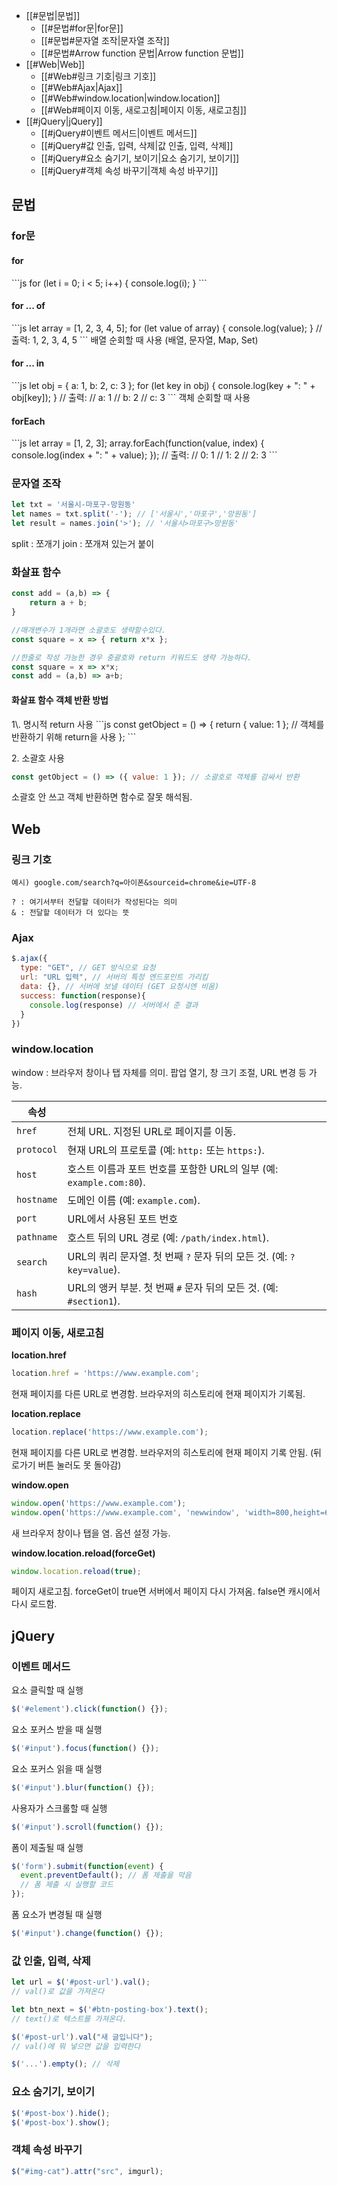 - [[#문법|문법]]
	- [[#문법#for문|for문]]
	- [[#문법#문자열 조작|문자열 조작]]
	- [[#문법#Arrow function 문법|Arrow function 문법]]
- [[#Web|Web]]
	- [[#Web#링크 기호|링크 기호]]
	- [[#Web#Ajax|Ajax]]
	- [[#Web#window.location|window.location]]
	- [[#Web#페이지 이동, 새로고침|페이지 이동, 새로고침]]
- [[#jQuery|jQuery]]
	- [[#jQuery#이벤트 메서드|이벤트 메서드]]
	- [[#jQuery#값 인출, 입력, 삭제|값 인출, 입력, 삭제]]
	- [[#jQuery#요소 숨기기, 보이기|요소 숨기기, 보이기]]
	- [[#jQuery#객체 속성 바꾸기|객체 속성 바꾸기]]


## 문법

### for문
<h4>for</h4>
```js
for (let i = 0; i < 5; i++) {
  console.log(i);
}
```

<h4>for ... of</h4>
```js
let array = [1, 2, 3, 4, 5];
for (let value of array) {
  console.log(value);
}
// 출력: 1, 2, 3, 4, 5
```
배열 순회할 때 사용 (배열, 문자열, Map, Set)

<h4>for ... in</h4>
```js
let obj = { a: 1, b: 2, c: 3 };
for (let key in obj) {
  console.log(key + ": " + obj[key]);
}
// 출력: // a: 1 // b: 2 // c: 3
```
객체 순회할 때 사용

<h4>forEach</h4>
```js
let array = [1, 2, 3];
array.forEach(function(value, index) {
  console.log(index + ": " + value);
});
// 출력:
// 0: 1
// 1: 2
// 2: 3
```

### 문자열 조작
```Javascript
let txt = '서울시-마포구-망원동' 
let names = txt.split('-'); // ['서울시','마포구','망원동'] 
let result = names.join('>'); // '서울시>마포구>망원동'
```
split : 쪼개기
join : 쪼개져 있는거 붙이

### 화살표 함수
```js
const add = (a,b) => {
    return a + b;
}

//매개변수가 1개라면 소괄호도 생략할수있다.
const square = x => { return x*x };

//한줄로 작성 가능한 경우 중괄호와 return 키워드도 생략 가능하다.
const square = x => x*x;
const add = (a,b) => a+b;
```

<h4> 화살표 함수 객체 반환 방법</h4>
1\. 명시적 return 사용
```js
const getObject = () => {
  return { value: 1 }; // 객체를 반환하기 위해 return을 사용
};
```

2\. 소괄호 사용
```js
const getObject = () => ({ value: 1 }); // 소괄호로 객체를 감싸서 반환
```

소괄호 안 쓰고 객체 반환하면 함수로 잘못 해석됨.

## Web

### 링크 기호
```
예시) google.com/search?q=아이폰&sourceid=chrome&ie=UTF-8

? : 여기서부터 전달할 데이터가 작성된다는 의미
& : 전달할 데이터가 더 있다는 뜻
```

### Ajax
```javascript
$.ajax({
  type: "GET", // GET 방식으로 요청
  url: "URL 입력", // 서버의 특정 엔드포인트 가리킴
  data: {}, // 서버에 보낼 데이터 (GET 요청시엔 비움)
  success: function(response){ 
    console.log(response) // 서버에서 준 결과
  }
})
```

### window.location

window : 브라우저 창이나 탭 자체를 의미.  팝업 열기, 창 크기 조절, URL 변경 등 가능.

| 속성         |                                                      |
| ---------- | ---------------------------------------------------- |
| `href`     | 전체 URL. 지정된 URL로 페이지를 이동.                            |
| `protocol` | 현재 URL의 프로토콜 (예: `http:` 또는 `https:`).               |
| `host`     | 호스트 이름과 포트 번호를 포함한 URL의 일부 (예: `example.com:80`).    |
| `hostname` | 도메인 이름 (예: `example.com`).                           |
| `port`     | URL에서 사용된 포트 번호                                      |
| `pathname` | 호스트 뒤의 URL 경로 (예: `/path/index.html`).               |
| `search`   | URL의 쿼리 문자열. 첫 번째 `?` 문자 뒤의 모든 것. (예: `?key=value`). |
| `hash`     | URL의 앵커 부분. 첫 번째 `#` 문자 뒤의 모든 것. (예: `#section1`).   |

### 페이지 이동, 새로고침

**location.href**
```js
location.href = 'https://www.example.com';
```
현재 페이지를 다른 URL로 변경함.
브라우저의 히스토리에 현재 페이지가 기록됨.

**location.replace**
```js
location.replace('https://www.example.com');
```
현재 페이지를 다른 URL로 변경함.
브라우저의 히스토리에 현재 페이지 기록 안됨.
(뒤로가기 버튼 눌러도 못 돌아감)

**window.open**
```js
window.open('https://www.example.com');
window.open('https://www.example.com', 'newwindow', 'width=800,height=600');
```
새 브라우저 창이나 탭을 염. 옵션 설정 가능.

**window.location.reload(forceGet)**
```js
window.location.reload(true);
```
페이지 새로고침. 
forceGet이 true면 서버에서 페이지 다시 가져옴.
false면 캐시에서 다시 로드함.

## jQuery

### 이벤트 메서드

요소 클릭할 때 실행
```js
$('#element').click(function() {});
```

요소 포커스 받을 때 실행
```js
$('#input').focus(function() {});
```

요소 포커스 읽을 때 실행
```js
$('#input').blur(function() {});
```

사용자가 스크롤할 때 실행
```js
$('#input').scroll(function() {});
```

폼이 제출될 때 실행
```js
$('form').submit(function(event) {
  event.preventDefault(); // 폼 제출을 막음
  // 폼 제출 시 실행할 코드
});
```

폼 요소가 변경될 때 실행
```js
$('#input').change(function() {});
```

### 값 인출, 입력, 삭제
```javascript
let url = $('#post-url').val(); 
// val()로 값을 가져온다

let btn_next = $('#btn-posting-box').text();
// text()로 텍스트를 가져온다.

$('#post-url').val("새 글입니다");
// val()에 뭐 넣으면 값을 입력한다

$('...').empty(); // 삭제
```

### 요소 숨기기, 보이기
```javascript
$('#post-box').hide();
$('#post-box').show();
```

### 객체 속성 바꾸기
```javascript
$("#img-cat").attr("src", imgurl);
```

